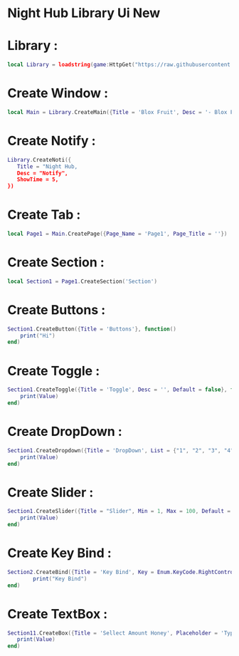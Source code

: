 # Night Hub Library Ui New

# Library :
```lua
local Library = loadstring(game:HttpGet("https://raw.githubusercontent.com/SourceFullNightHub/ewihwg/main/skidhubtaotaodamchet"))()
```

# Create Window :
```lua
local Main = Library.CreateMain({Title = 'Blox Fruit', Desc = '- Blox Fruit'})
```
# Create Notify :
```lua
Library.CreateNoti({
   Title = "Night Hub,
   Desc = "Notify",
   ShowTime = 5,
}) 
```

# Create Tab :
```lua
local Page1 = Main.CreatePage({Page_Name = 'Page1', Page_Title = ''})
```

# Create Section :
```lua
local Section1 = Page1.CreateSection('Section')
```

# Create Buttons :
```lua
Section1.CreateButton({Title = 'Buttons'}, function()
    print("Hi")  
end)
```

# Create Toggle :
```lua
Section1.CreateToggle({Title = 'Toggle', Desc = '', Default = false}, function(Value)
    print(Value)
end)
```

# Create DropDown :
```lua
Section1.CreateDropdown({Title = 'DropDown', List = {"1", "2", "3", "4"}, Search = true, Selected = true}, function(Value)
    print(Value)
end)
```

# Create Slider :
```lua
Section1.CreateSlider({Title = "Slider", Min = 1, Max = 100, Default = 1, Precise = false}, function(Value)
    print(Value)
end)
```

# Create Key Bind :
```lua
Section2.CreateBind({Title = 'Key Bind', Key = Enum.KeyCode.RightControl}, function()
	    print("Key Bind")
end)
```

# Create TextBox :
```lua
Section11.CreateBox({Title = 'Sellect Amount Honey', Placeholder = 'Type here', Number_Only = true}, function(Value)
   print(Value)
end)
```
